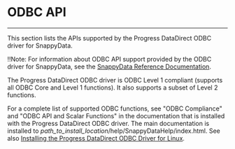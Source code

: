 # ODBC API
---

This section lists the APIs supported by the Progress DataDirect ODBC driver for SnappyData.

!!Note:
	For information about ODBC API support provided by the ODBC driver for SnappyData, see the <a href="http://rowstore.docs.snappydata.io/docs-gemfirexd/reference/odbc/ref-odbc-apis.html" class="xref">SnappyData Reference Documentation</a>.</p>
The Progress DataDirect ODBC driver is ODBC Level 1 compliant (supports all ODBC Core and Level 1 functions). It also supports a subset of Level 2 functions.

For a complete list of supported ODBC functions, see "ODBC Compliance" and "ODBC API and Scalar Functions" in the documentation that is installed with the Progress DataDirect ODBC driver. The main documentation is installed to <span class="ph filepath">*path_to_install_location*/help/SnappyDataHelp/index.html</span>. See also <a href="../../developers_guide/topics/odbc/install_config_odbc.html#concept_d35_lng_rl__section_usg_vrg_fr" class="xref">Installing the Progress DataDirect ODBC Driver for Linux</a>.


